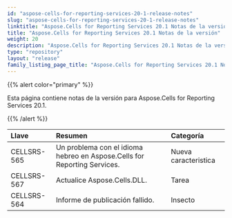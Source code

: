 ```yaml
---
id: "aspose-cells-for-reporting-services-20-1-release-notes"
slug: "aspose-cells-for-reporting-services-20-1-release-notes"
linktitle: "Aspose.Cells for Reporting Services 20.1 Notas de la versión"
title: "Aspose.Cells for Reporting Services 20.1 Notas de la versión"
weight: 20
description: "Aspose.Cells for Reporting Services 20.1 Notas de la versión – the latest updates and fixes."
type: "repository"
layout: "release"
family_listing_page_title: "Aspose.Cells for Reporting Services 20.1 Notas de la versión"
---
```

{{% alert color="primary" %}} 

Esta página contiene notas de la versión para Aspose.Cells for Reporting Services 20.1.

{{% /alert %}} 

|**Llave**|**Resumen**|**Categoría**|
|:- |:- |:- |
|CELLSRS-565|Un problema con el idioma hebreo en Aspose.Cells for Reporting Services.|Nueva caracteristica|
|CELLSRS-567|Actualice Aspose.Cells.DLL.|Tarea|
|CELLSRS-564|Informe de publicación fallido.|Insecto|

